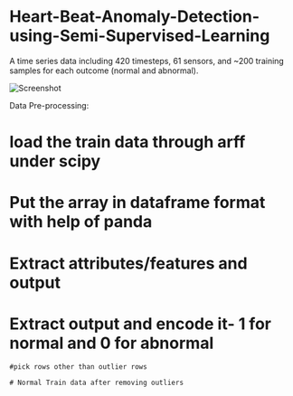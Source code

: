 # Heart-Beat-Anomaly-Detection-using-Semi-Supervised-Learning 




A time series data including 420 timesteps, 61 sensors, and ~200 training samples for each outcome (normal and abnormal).

![Screenshot](screenshot.png)


Data Pre-processing:
 # load the train data through arff  under scipy
 # Put the array in dataframe format with help of panda
 # Extract attributes/features and output
   # Extract  output and encode it- 1 for normal and 0 for abnormal
    #pick rows other than outlier rows
    
    # Normal Train data after removing outliers
